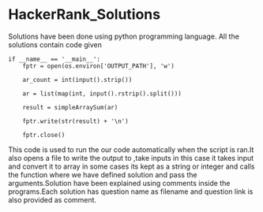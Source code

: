 # HackerRank_Solutions
Solutions have been done using python programming language.
All the solutions contain code given  
~~~
if __name__ == '__main__':
    fptr = open(os.environ['OUTPUT_PATH'], 'w')

    ar_count = int(input().strip())

    ar = list(map(int, input().rstrip().split()))

    result = simpleArraySum(ar)

    fptr.write(str(result) + '\n')

    fptr.close()
~~~
This code is used to run the our code automatically when the script is ran.It also opens a file to write the output to ,take inputs in this case it takes input and convert it to array in some cases 
its kept as a string or integer and calls the function where we have defined solution and pass the arguments.Solution have been explained using comments inside the programs.Each solution has question name as filename and question link is also provided as comment.
